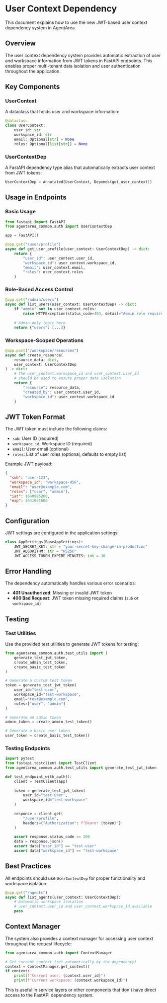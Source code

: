 # User Context Dependency

This document explains how to use the new JWT-based user context dependency system in AgentArea.

## Overview

The user context dependency system provides automatic extraction of user and workspace information from JWT tokens in FastAPI endpoints. This enables proper multi-tenant data isolation and user authentication throughout the application.

## Key Components

### UserContext

A dataclass that holds user and workspace information:

```python
@dataclass
class UserContext:
    user_id: str
    workspace_id: str
    email: Optional[str] = None
    roles: Optional[list[str]] = None
```

### UserContextDep

A FastAPI dependency type alias that automatically extracts user context from JWT tokens:

```python
UserContextDep = Annotated[UserContext, Depends(get_user_context)]
```

## Usage in Endpoints

### Basic Usage

```python
from fastapi import FastAPI
from agentarea_common.auth import UserContextDep

app = FastAPI()

@app.get("/user/profile")
async def get_user_profile(user_context: UserContextDep) -> dict:
    return {
        "user_id": user_context.user_id,
        "workspace_id": user_context.workspace_id,
        "email": user_context.email,
        "roles": user_context.roles
    }
```

### Role-Based Access Control

```python
@app.get("/admin/users")
async def list_users(user_context: UserContextDep) -> dict:
    if "admin" not in user_context.roles:
        raise HTTPException(status_code=403, detail="Admin role required")
    
    # Admin-only logic here
    return {"users": [...]}
```

### Workspace-Scoped Operations

```python
@app.post("/workspace/resources")
async def create_resource(
    resource_data: dict,
    user_context: UserContextDep
) -> dict:
    # The user_context.workspace_id and user_context.user_id
    # should be used to ensure proper data isolation
    return {
        "resource": resource_data,
        "created_by": user_context.user_id,
        "workspace_id": user_context.workspace_id
    }
```

## JWT Token Format

The JWT token must include the following claims:

- `sub`: User ID (required)
- `workspace_id`: Workspace ID (required)
- `email`: User email (optional)
- `roles`: List of user roles (optional, defaults to empty list)

Example JWT payload:
```json
{
  "sub": "user-123",
  "workspace_id": "workspace-456",
  "email": "user@example.com",
  "roles": ["user", "admin"],
  "iat": 1640995200,
  "exp": 1641081600
}
```

## Configuration

JWT settings are configured in the application settings:

```python
class AppSettings(BaseAppSettings):
    JWT_SECRET_KEY: str = "your-secret-key-change-in-production"
    JWT_ALGORITHM: str = "HS256"
    JWT_ACCESS_TOKEN_EXPIRE_MINUTES: int = 30
```

## Error Handling

The dependency automatically handles various error scenarios:

- **401 Unauthorized**: Missing or invalid JWT token
- **400 Bad Request**: JWT token missing required claims (`sub` or `workspace_id`)

## Testing

### Test Utilities

Use the provided test utilities to generate JWT tokens for testing:

```python
from agentarea_common.auth.test_utils import (
    generate_test_jwt_token,
    create_admin_test_token,
    create_basic_test_token
)

# Generate a custom test token
token = generate_test_jwt_token(
    user_id="test-user",
    workspace_id="test-workspace",
    email="test@example.com",
    roles=["user", "admin"]
)

# Generate an admin token
admin_token = create_admin_test_token()

# Generate a basic user token
user_token = create_basic_test_token()
```

### Testing Endpoints

```python
import pytest
from fastapi.testclient import TestClient
from agentarea_common.auth.test_utils import generate_test_jwt_token

def test_endpoint_with_auth():
    client = TestClient(app)
    
    token = generate_test_jwt_token(
        user_id="test-user",
        workspace_id="test-workspace"
    )
    
    response = client.get(
        "/user/profile",
        headers={"Authorization": f"Bearer {token}"}
    )
    
    assert response.status_code == 200
    data = response.json()
    assert data["user_id"] == "test-user"
    assert data["workspace_id"] == "test-workspace"
```

## Best Practices

All endpoints should use `UserContextDep` for proper functionality and workspace isolation:

```python
@app.get("/agents")
async def list_agents(user_context: UserContextDep):
    # Automatic workspace isolation
    # user_context.user_id and user_context.workspace_id available
    pass
```

## Context Manager

The system also provides a context manager for accessing user context throughout the request lifecycle:

```python
from agentarea_common.auth import ContextManager

# Get current context (set automatically by the dependency)
context = ContextManager.get_context()
if context:
    print(f"Current user: {context.user_id}")
    print(f"Current workspace: {context.workspace_id}")
```

This is useful in service layers or other components that don't have direct access to the FastAPI dependency system.